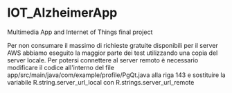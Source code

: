 # IOT_AlzheimerApp
Multimedia App and Internet of Things final project

Per non consumare il massimo di richieste gratuite disponibili per il server AWS abbiamo eseguito la maggior parte dei test utilizzando una copia del server locale.
Per potersi connettere al server remoto è necessario modificare il codice all'interno del file app/src/main/java/com/example/profile/PgQt.java alla riga 143 e sostituire la variabile R.string.server_url_local con R.strings.server_url_remote
